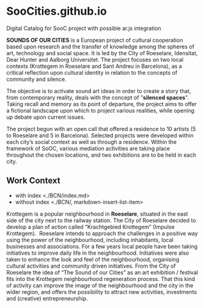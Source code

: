 # SooCities.github.io
Digital Catalog for SooC project with possible ar.js integration

**SOUNDS OF OUR CITIES** is a European project of cultural cooperation based upon research and the transfer of knowledge among the spheres of art, technology and social space. It is led by the City of Roeselare, Idensitat, Dear Hunter and Aalborg Universitet. The project focuses on two local contexts (Krottegem in Roeselare and Sant Andreu in Barcelona), as a critical reflection upon cultural identity in relation to the concepts of community and silence.

The objective is to activate sound art ideas in order to create a story that, from contemporary reality, deals with the concept of "**silenced spaces**". Taking recall and memory as its point of departure, the project aims to offer a fictional landscape upon which to project various realities, while opening up debate upon current issues.

The project begun with an open call that offered a residence to 10 artists (5 to Roeselare and 5 in Barcelona). Selected projects were developed within each city’s social context as well as through a residence. Within the framework of SoOC, various mediation activities are taking place throughout the chosen locations, and two exhibitions are to be held in each city.

## Work Context

  * with index <./BCN/index.md>
  * without index <./BCN/, markdown-insert-list-item>

Krottegem is a popular neighbourhood in **Roeselare**, situated in the east side of the city next to the railway station. The City of Roeselare decided to develop a plan of action called “Krachtgebied Krottegem” (Impulse Krottegem).  Roeselare intends to approach the challenges in a positive way using the power of the neighbourhood, including inhabitants, local businesses and associations. For a few years local people have been taking initiatives to improve daily life in the neighbourhood. Initiatives were also taken to enhance the look and feel of the neighbourhood, organising cultural activities and community driven initiatives. From the City of Roeselare the idea of “The Sound of our Cities” as an art exhibition / festival fits into the Krottegem neighbourhood regeneration process. That this kind of activity can improve the image of the neighbourhood and the city in the wider region, and offers the possibility to attract new activities, investments and (creative) entrepreneurship.

